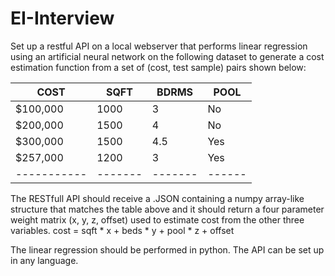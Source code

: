 # EI-Interview

Set up a restful API on a local webserver that performs linear regression using an artificial neural network on the following dataset to generate a cost estimation function from a set of (cost, test sample) pairs shown below:

| COST      | SQFT  | BDRMS | POOL  |
|-----------|-------|-------| ------|
| $100,000  | 1000  | 3     | No    |
| $200,000  | 1500  | 4     | No    |
| $300,000  | 1500  | 4.5   | Yes   |
| $257,000  | 1200  | 3     | Yes   |
|-----------|-------|-------| ------|

The RESTfull API should receive a .JSON containing a numpy array-like structure that matches the table above and it should return a four parameter weight matrix (x, y, z, offset) used to estimate cost from the other three variables. cost = sqft * x + beds * y + pool * z + offset

The linear regression should be performed in python. The API can be set up in any language.
